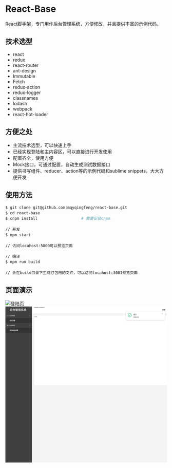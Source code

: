# React-Base

React脚手架，专门用作后台管理系统，方便修改，并且提供丰富的示例代码。

## 技术选型

* react
* redux
* react-router
* ant-design
* Immutable
* Fetch
* redux-action
* redux-logger
* classnames
* lodash
* webpack
* react-hot-loader

## 方便之处

* 主流技术选型，可以快速上手
* 已经实现登陆和主内容区，可以直接进行开发使用
* 配置齐全，使用方便
* Mock接口，可通过配置，自动生成测试数据接口
* 提供书写组件、reducer、action等的示例代码和sublime snippets，大大方便开发

## 使用方法

```bash
$ git clone git@github.com:mqyqingfeng/react-base.git
$ cd react-base
$ cnpm install                   # 需要安装cnpm

// 开发
$ npm start                     

// 访问locahost:5000可以预览页面

// 编译
$ npm run build

// 会在build目录下生成打包用的文件，可以访问locahost:3001预览页面

```


## 页面演示

![登陆页](README/login.png)
![内容页](README/content.png)


